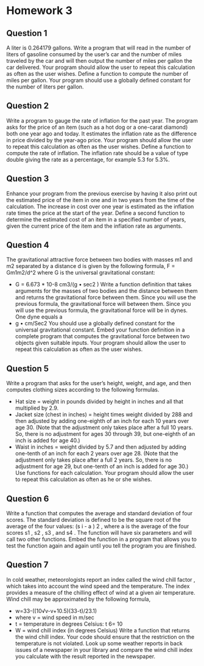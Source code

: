 # Homework 3
## Question 1
A liter is 0.264179 gallons. Write a program that will read in the number of liters of gasoline consumed by the user’s car and the number of miles traveled by the car and will then output the number of miles per gallon the car delivered. Your program should allow the user to repeat this calculation as often as the user wishes. Define a function to compute the number of miles per gallon. Your program should use a globally defined constant for the number of liters per gallon.
## Question 2
Write a program to gauge the rate of inflation for the past year. The program asks for the price of an item (such as a hot dog or a one-carat diamond) both one year ago and today. It estimates the inflation rate as the difference in price divided by the year-ago price. Your program should allow the user to repeat this calculation as often as the user wishes. Define a function to compute the rate of inflation. The inflation rate should be a value of type double giving the rate as a percentage, for example 5.3 for 5.3%.
## Question 3
Enhance your program from the previous exercise by having it also print out the estimated price of the item in one and in two years from the time of the calculation. The increase in cost over one year is estimated as the inflation rate times the price at the start of the year. Define a second function to determine the estimated cost of an item in a specified number of years, given the current price of the item and the inflation rate as arguments.
## Question 4
The gravitational attractive force between two bodies with masses m1 and m2 separated by a distance d is given by the following formula, F = Gm1m2/d^2
where G is the universal gravitational constant:
* G = 6.673 * 10-8 cm3/(g • sec2 )
Write a function definition that takes arguments for the masses of two bodies and the distance between them and returns the gravitational force between them. Since you will use the previous formula, the gravitational force will between them.
Since you will use the previous formula, the gravitational force will be in dynes.
One dyne equals a
* g • cm/Sec2
You should use a globally defined constant for the universal gravitational constant. Embed your function definition in a complete program that computes the gravitational force between two objects given suitable inputs. Your program should allow the user to repeat this calculation as often as the user wishes.
## Question 5
Write a program that asks for the user’s height, weight, and age, and then computes clothing sizes according to the following formulas.
* Hat size = weight in pounds divided by height in inches and all that multiplied by 2.9.
* Jacket size (chest in inches) = height times weight divided by 288 and then adjusted by adding one-eighth of an inch for each 10 years over age 30. (Note that the adjustment only takes place after a full 10 years. So, there is no adjustment for ages 30 through 39, but one-eighth of an inch is added for age 40.)
* Waist in inches = weight divided by 5.7 and then adjusted by adding one-tenth of an inch for each 2 years over age 28. (Note that the adjustment only takes place after a full 2 years. So, there is no adjustment for age 29, but one-tenth of an inch is added for age 30.)
Use functions for each calculation. Your program should allow the user to repeat this calculation as often as he or she wishes.
## Question 6
Write a function that computes the average and standard deviation of four scores. The standard deviation is defined to be the square root of the average of the four values: (s i - a ) 2 , where a is the average of the four scores s1 , s2 , s3 , and s4 . The function will have six parameters and will call two other functions. Embed the function in a program that allows you to test the function again and again until you tell the program you are finished.
## Question 7
In cold weather, meteorologists report an index called the wind chill factor , which takes into account the wind speed and the temperature. The index provides a measure of the chilling effect of wind at a given air temperature. Wind chill may be approximated by the following formula,
* w=33-((10√v-v+10.5)(33-t)/23.1)
* where v = wind speed in m/sec
* t = temperature in degrees Celsius: t 6= 10
* W = wind chill index (in degrees Celsius)
Write a function that returns the wind chill index. Your code should ensure that the restriction on the temperature is not violated. Look up some weather reports in back issues of a newspaper in your library and compare the wind chill index you calculate with the result reported in the newspaper.
